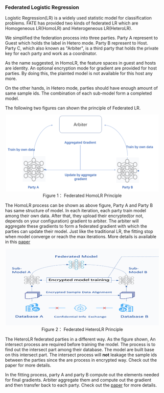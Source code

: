 ### Federated Logistic Regression

Logistic Regression(LR) is a widely used statistic model for classification problems. FATE has provided two kinds of federated
LR which are Homogeneous LR(HomoLR) and Heterogeneous LR(HeteroLR). 

We simplified the federation process into three parties.
Party A represent to Guest which holds the label in Hetero mode. Party B represent to Host. Party C, which also known as "Arbiter",
 is a third party that holds the private key for each party and work as a coordinator. 
 
As the name suggested, in HomoLR, the feature spaces in guest and hosts are identity. An optional encryption mode for gradient
are provided for host parties. By doing this, the plainted model is not available for this host any more. 

On the other hands, in Hetero mode, parties should have enough amount of same
sample ids. The combination of each sub-model form a completed model. 

The following two figures can shown the principle of Federated LR.

<div style="text-align:center", align=center>
<img src="./images/HomoLR.png" alt="samples" width="500" height="250" /><br/>
Figure 1： Federated HomoLR Principle</div> 

The HomoLR process can be shown as above figure, Party A and Party B has same structure of model.
In each iteration, each party train model among their own data. After that, they upload their
encrypted(or not, depends on your configuration) gradient to arbiter. The arbiter will aggregate these gradients to form
a federated gradient with which the parties can update their model. Just like the traditional LR, the fitting stop when 
model converge or reach the max iterations. More details is available in this [paper]()

 <div style="text-align:center", align=center>
<img src="./images/HeteroLR.png" alt="samples" width="500" height="250" /><br/>
Figure 2： Federated HeteroLR Principle</div>

The HeteroLR federated parties in a different way. As the figure shown, An intersect process are required before training 
the model. The process is to find out the intersect part among their database. The model are built base on this intersect part.
The intersect process will **not** leakage the sample ids between the parties since the are process in encrypted way. Check out
the paper for more details. 

In the fitting process, party A and party B compute out the elements needed for final gradients. Arbiter aggregate them and compute
out the gradient and then transfer back to each party. Check out the [paper]() for more details.

